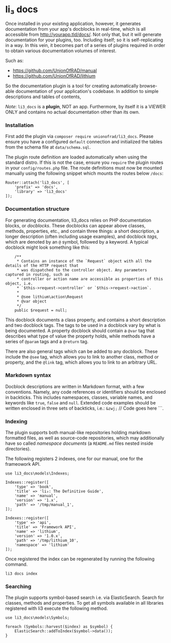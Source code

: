 # li₃ docs

Once installed in your existing application, however, it generates documentation from your
app's docblocks in real-time, which is all accessible from http://yourapp.tld/docs/. Not
only that, but it will generate documentation for your plugins, too. Including itself;
so it is self-replicating in a way. In this vein, it becomes part of a series of plugins
required in order to obtain various documentation volumes of interest.

Such as:

 * https://github.com/UnionOfRAD/manual
 * https://github.com/UnionOfRAD/lithium

So the documentation plugin is a tool for creating automatically browse-able documentation
of your application's codebase. In addition to simple descriptions and tables of contents,

_Note_: `li3_docs` is a **plugin**, NOT an app. Furthermore, by itself it is a VIEWER ONLY and
contains no actual documentation other than its own.

### Installation

First add the plugin via `composer require unionofrad/li3_docs`. Please ensure
you have a configured `default` connection and initialized the tables from the
schema file at `data/schema.sql`. 

The plugin route definition are loaded automatically when using the standard
distro. If this is not the case, ensure you `require` the plugin routes in your
`config/routes.php` file. The route definitions must now be mounted manually using
the following snippet which mounts the routes below `/docs`:

```
Router::attach('li3_docs', [
	'prefix' => 'docs',
	'library' => 'li3_docs'
]); 
```

### Documentation structure

For generating documentation, li3_docs relies on PHP documentation blocks, or _docblocks_.
These docblocks can appear above classes, methods, properties, etc., and contain three
things: a short description, a longer description (often including usage examples), and
docblock _tags_, which are denoted by an `@` symbol, followed by a keyword. A typical
docblock might look something like this:

```
	/**
	 * Contains an instance of the `Request` object with all the details of the HTTP request that
	 * was dispatched to the controller object. Any parameters captured in routing, such as
	 * controller or action name are accessible as properties of this object, i.e.
	 * `$this->request->controller` or `$this->request->action`.
	 *
	 * @see lithium\action\Request
	 * @var object
	 */
	public $request = null;
```

This docblock documents a class property, and contains a short description and two
docblock tags. The tags to be used in a docblock vary by what is being documented. A
property docblock should contain a `@var` tag that describes what type of value the
property holds, while methods have a series of `@param` tags and a `@return` tag.

There are also general tags which can be added to any docblock. These include the `@see`
tag, which allows you to link to another class, method or property, and the `@link` tag,
which allows you to link to an arbitrary URL.

### Markdown syntax

Docblock descriptions are written in Markdown format, with a few conventions. Namely, any
code references or identifiers should be enclosed in backticks. This includes namespaces,
classes, variable names, and keywords like `true`, `false` and `null`. Extended code
examples should be written enclosed in three sets of backticks, i.e.: ``&zwj;`` // Code
goes here ```.

### Indexing

The plugin supports both manual-like repositories holding markdown formatted files,
as well as source-code repositories, which may additionally have so called _namespace
documents_ (a `README.md` files nested inside directories).

The following registers 2 indexes, one for our manual, one for the frameowork API.

```
use li3_docs\models\Indexes;

Indexes::register([
	'type' => 'book',
	'title' => 'li₃: The Definitive Guide',
	'name' => 'manual',
	'version' => '1.x',
	'path' => '/tmp/manual_1',
]);

Indexes::register([
	'type' => 'api',
	'title' => 'Framework API',
	'name' => 'lithium',
	'version' => '1.0.x',
	'path' => '/tmp/lithium_10',
	'namespace' => 'lithium'
]);
```

Once registered the index can be regenerated by running the following command.

```
li3 docs index
```

### Searching

The plugin supports symbol-based search i.e. via ElasticSearch. Search for classes,
methods and properties. To get all symbols available in all libraries registered with li3
execute the following method.

```
use li3_docs\models\Symbols;

foreach (Symbols::harvest($index) as $symbol) {
	ElasticSearch::addToIndex($symbol->data());
}

```
